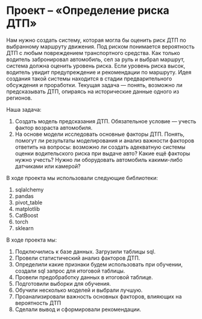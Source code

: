 # Проект – «Определение риска ДТП»

  Нам нужно создать систему, которая могла бы оценить риск ДТП по выбранному маршруту движения. Под риском понимается вероятность ДТП с любым повреждением транспортного средства. Как только водитель забронировал автомобиль, сел за руль и выбрал маршрут, система должна оценить уровень риска. Если уровень риска высок, водитель увидит предупреждение и рекомендации по маршруту. 
  Идея создания такой системы находится в стадии предварительного обсуждения и проработки. Текущая задача — понять, возможно ли предсказывать ДТП, опираясь на исторические данные одного из регионов.
  
Наша задача: 
1.	Создать модель предсказания ДТП. Обязательное условие — учесть фактор возраста автомобиля. 
2.	На основе модели исследовать основные факторы ДТП. Понять, помогут ли результаты моделирования и анализ важности факторов ответить на вопросы: возможно ли создать адекватную системы оценки водительского риска при выдаче авто? Какие ещё факторы нужно учесть? Нужно ли оборудовать автомобиль какими-либо датчиками или камерой? 

В ходе проекта мы использовали следующие библиотеки:
1. sqlalchemy
2. pandas
3. pivot_table
4. matplotlib
5. CatBoost
6. torch
7. sklearn

В ходе проекта мы:
1.	Подключились к базе данных. Загрузили таблицы sql. 
2.	Провели статистический анализ факторов ДТП. 
3.	Определили какие признаки будем использовать при обучении, создали sql запрос для итоговой таблицы.
4.	Провели предобработку данных в итоговой таблице.
5.	Подготовили выборки для обучения. 
6.	Обучили несколько моделей и выбрали лучшую.
7.	Проанализировали важность основных факторов, влияющих на вероятность ДТП
8.	Сделали вывод и сформировали рекомендации.  
